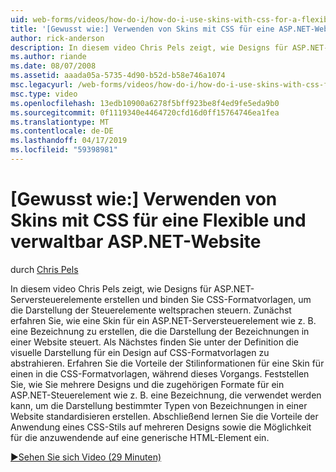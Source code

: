 ```yaml
---
uid: web-forms/videos/how-do-i/how-do-i-use-skins-with-css-for-a-flexible-and-maintainable-aspnet-web-site
title: '[Gewusst wie:] Verwenden von Skins mit CSS für eine ASP.NET-Website Flexibilität und Verwaltung | Microsoft-Dokumentation'
author: rick-anderson
description: In diesem video Chris Pels zeigt, wie Designs für ASP.NET-Serversteuerelemente erstellen und binden Sie CSS-Formatvorlagen, um zu steuern, die Darstellung der weltsprachen Vertr....
ms.author: riande
ms.date: 08/07/2008
ms.assetid: aaada05a-5735-4d90-b52d-b58e746a1074
msc.legacyurl: /web-forms/videos/how-do-i/how-do-i-use-skins-with-css-for-a-flexible-and-maintainable-aspnet-web-site
msc.type: video
ms.openlocfilehash: 13edb10900a6278f5bff923be8f4ed9fe5eda9b0
ms.sourcegitcommit: 0f1119340e4464720cfd16d0ff15764746ea1fea
ms.translationtype: MT
ms.contentlocale: de-DE
ms.lasthandoff: 04/17/2019
ms.locfileid: "59398981"
---
```

# <a name="how-do-i-use-skins-with-css-for-a-flexible-and-maintainable-aspnet-web-site"></a>[Gewusst wie:] Verwenden von Skins mit CSS für eine Flexible und verwaltbar ASP.NET-Website

durch [Chris Pels](https://twitter.com/chrispels)

In diesem video Chris Pels zeigt, wie Designs für ASP.NET-Serversteuerelemente erstellen und binden Sie CSS-Formatvorlagen, um die Darstellung der Steuerelemente weltsprachen steuern. Zunächst erfahren Sie, wie eine Skin für ein ASP.NET-Serversteuerelement wie z. B. eine Bezeichnung zu erstellen, die die Darstellung der Bezeichnungen in einer Website steuert. Als Nächstes finden Sie unter der Definition die visuelle Darstellung für ein Design auf CSS-Formatvorlagen zu abstrahieren. Erfahren Sie die Vorteile der Stilinformationen für eine Skin für einen in die CSS-Formatvorlagen, während dieses Vorgangs. Feststellen Sie, wie Sie mehrere Designs und die zugehörigen Formate für ein ASP.NET-Steuerelement wie z. B. eine Bezeichnung, die verwendet werden kann, um die Darstellung bestimmter Typen von Bezeichnungen in einer Website standardisieren erstellen. Abschließend lernen Sie die Vorteile der Anwendung eines CSS-Stils auf mehreren Designs sowie die Möglichkeit für die anzuwendende auf eine generische HTML-Element ein.

[&#9654;Sehen Sie sich Video (29 Minuten)](https://channel9.msdn.com/Blogs/ASP-NET-Site-Videos/how-do-i-use-skins-with-css-for-a-flexible-and-maintainable-aspnet-web-site)
